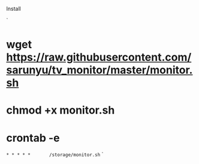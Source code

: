Install

`
# wget https://raw.githubusercontent.com/sarunyu/tv_monitor/master/monitor.sh
# chmod +x monitor.sh
# crontab -e
``* * * * *       /storage/monitor.sh``
`
